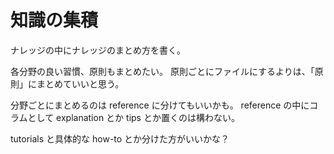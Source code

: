 # 知識の集積

ナレッジの中にナレッジのまとめ方を書く。

各分野の良い習慣、原則もまとめたい。
原則ごとにファイルにするよりは、「原則」にまとめていいと思う。

分野ごとにまとめるのは reference に分けてもいいかも。
reference の中にコラムとして explanation とか tips とか置くのは構わない。

tutorials と具体的な how-to とか分けた方がいいかな？
